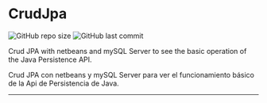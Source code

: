 # CrudJpa

![GitHub repo size](https://img.shields.io/github/repo-size/dfleper/CrudJpa?logo=github)
![GitHub last commit](https://img.shields.io/github/last-commit/dfleper/CrudJpa?color=blue&label=last-commit&logo=github&logoColor=white)

Crud JPA with netbeans and mySQL Server to see the basic operation of the Java Persistence API. 

Crud JPA con netbeans y mySQL Server para ver el funcionamiento básico de la Api de Persistencia de Java.

----
